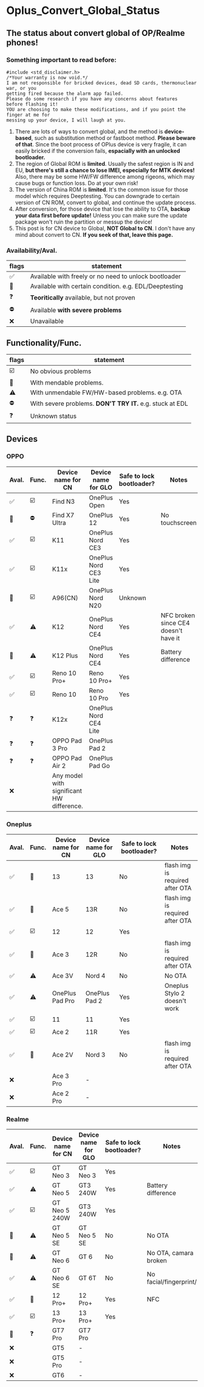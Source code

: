# Oplus_Convert_Global_Status
## The status about convert global of OP/Realme phones!
### Something important to read before:

```
#include <std_disclaimer.h>
/*Your warranty is now void.*/ 
I am not responsible for bricked devices, dead SD cards, thermonuclear war, or you 
getting fired because the alarm app failed.
Please do some research if you have any concerns about features  before flashing it!
YOU are choosing to make these modifications, and if you point the finger at me for
messing up your device, I will laugh at you.
```

1. There are lots of ways to convert global, and the method is **device-based**, such as substitution method or fastboot method. **Please beware of that**. Since the boot process of OPlus device is very fragile, it can easily bricked if the conversion fails, **espacially with an unlocked bootloader.**
2. The region of Global ROM is **limited**. Usually the safest region is IN and EU, **but there's still a chance to lose IMEI, especially for MTK devices!** Also, there may be some HW/FW difference among rigeons, which may cause bugs or function loss. Do at your own risk!
3. The version of China ROM is **limited**. It's the common issue for those model which requires Deeptesting. You can downgrade to certain version of CN ROM, convert to global, and continue the update process.
4. After conversion, for those device that lose the ability to OTA, **backup your data first before update!** Unless you can make sure the update package won't ruin the partition or messup the device! 
5. This post is for CN device to Global, **NOT Global to CN**. I don't have any mind about convert to CN. **If you seek of that, leave this page.**


### Availability/Aval.
| flags | statement |
| ----- | -------- |
| ✅ | Available with freely or no need to unlock bootloader |
| 🔼 | Available with certain condition. e.g. EDL/Deeptesting |
| ❓ | **Teoritically** available, but not proven |
| ⛔ | Available **with severe problems** |
| ❌ | Unavailable |

## Functionality/Func.
| flags | statement |
| ----- | -------- |
| ☑️ | No obvious problems |
| 💬 | With mendable problems. |
| ⚠️ | With unmendable FW/HW-based problems. e.g. OTA |
| ⛔ | With severe problems. **DON'T TRY IT.** e.g. stuck at EDL  |
| ❓ | Unknown status |

## Devices
### OPPO
| Aval. | Func. | Device name for CN | Device name for GLO | Safe to lock bootloader? | Notes |
| - | - | - | - | - | - |
|✅|☑️|Find N3|OnePlus Open|Yes||
|🔼|⛔|Find X7 Ultra|OnePlus 12|Yes|No touchscreen|
|✅|☑️|K11|OnePlus Nord CE3|Yes||
|✅|☑️|K11x|OnePlus Nord CE3 Lite|Yes||
|🔼|☑️|A96(CN)|OnePlus Nord N20|Unknown||
|✅|⚠️|K12|OnePlus Nord CE4|Yes|NFC broken since CE4 doesn't have it|
|🔼|⚠️|K12 Plus|OnePlus Nord CE4|Yes|Battery difference|
|✅|☑️|Reno 10 Pro+|Reno 10 Pro+|Yes||
|✅|☑️|Reno 10|Reno 10 Pro|Yes||
|❓|❓|K12x|OnePlus Nord CE4 Lite|||
|❓|❓|OPPO Pad 3 Pro|OnePlus Pad 2
|❓|❓|OPPO Pad Air 2|OnePlus Pad Go
|❌||Any model with significant HW difference. 

### Oneplus
| Aval. | Func. | Device name for CN | Device name for GLO | Safe to lock bootloader? | Notes |
| - | - | - | - | - | - |
|✅|💬|13|13|No|flash img is required after OTA|
|✅|💬|Ace 5|13R|No|flash img is required after OTA|
|✅|☑️|12|12|Yes|
|✅|💬|Ace 3|12R|No|flash img is required after OTA|
|✅|⚠️|Ace 3V|Nord 4|No|No OTA|
|✅|⚠️|OnePlus Pad Pro|OnePlus Pad 2|Yes|Oneplus Stylo 2 doesn't work|
|✅|☑️|11|11|Yes||
|✅|☑️|Ace 2|11R|Yes|
|✅|💬|Ace 2V|Nord 3|No|flash img is required after OTA|
|❌||Ace 3 Pro|-||
|❌||Ace 2 Pro|-||

### Realme
| Aval. | Func. | Device name for CN | Device name for GLO | Safe to lock bootloader? | Notes |
| - | - | - | - | - | - |
|✅|☑️|GT Neo 3|GT Neo 3|Yes|
|✅|⚠️|GT Neo 5|GT3 240W|Yes|Battery difference|
|✅|☑️|GT Neo 5 240W|GT3 240W|Yes|
|🔼|⚠️|GT Neo 5 SE|GT Neo 5 SE|No|No OTA|
|🔼|⚠️|GT Neo 6|GT 6|No|No OTA, camara broken|
|✅|⚠️|GT Neo 6 SE|GT 6T|No|No facial/fingerprint/
|✅|💬|12 Pro+|12 Pro+|Yes|NFC
|✅|☑️|13 Pro+|13 Pro+|Yes|
|🔼|❓|GT7 Pro|GT7 Pro
|❌||GT5|-|
|❌||GT5 Pro|-|
|❌||GT6|-|
